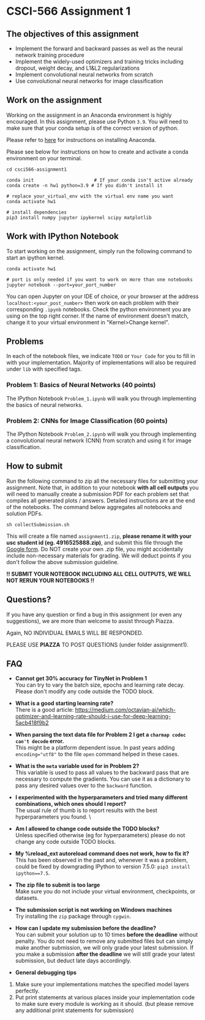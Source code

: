 # CSCI-566 Assignment 1

## The objectives of this assignment
* Implement the forward and backward passes as well as the neural network training procedure
* Implement the widely-used optimizers and training tricks including dropout, weight decay, and L1&L2 regularizations
* Implement convolutional neural networks from scratch
* Use convolutional neural networks for image classification

## Work on the assignment
Working on the assignment in an Anaconda environment is highly encouraged.
In this assignment, please use Python `3.9`.
You will need to make sure that your conda setup is of the correct version of python.

Please refer to [here](https://conda.io/projects/conda/en/latest/user-guide/install/index.html#regular-installation) for instructions on installing Anaconda.


Please see below for instructions on how to create and activate a conda environment on your terminal.
```shell
cd csci566-assignment1

conda init                      # If your conda isn't active already
conda create -n hw1 python=3.9 # If you didn't install it

# replace your_virtual_env with the virtual env name you want
conda activate hw1

# install dependencies
pip3 install numpy jupyter ipykernel scipy matplotlib
```

## Work with IPython Notebook
To start working on the assignment, simply run the following command to start an ipython kernel.
```shell
conda activate hw1

# port is only needed if you want to work on more than one notebooks
jupyter notebook --port=your_port_number

```
You can open Jupyter on your IDE of choice, or your browser at the address `localhost:<your_post_number>` then work on each problem with their corresponding `.ipynb` notebooks.
Check the python environment you are using on the top right corner.
If the name of environment doesn't match, change it to your virtual environment in "Kernel>Change kernel".

## Problems
In each of the notebook files, we indicate `TODO` or `Your Code` for you to fill in with your implementation.
Majority of implementations will also be required under `lib` with specified tags.

### Problem 1: Basics of Neural Networks (40 points)
The IPython Notebook `Problem_1.ipynb` will walk you through implementing the basics of neural networks.

### Problem 2: CNNs for Image Classification (60 points)
The IPython Notebook `Problem_2.ipynb` will walk you through implementing a convolutional neural network (CNN) from scratch and using it for image classification.

## How to submit

Run the following command to zip all the necessary files for submitting your assignment. Note that, in addition to your notebook **with all cell outputs** you will need to manually create a submission PDF for each problem set that compiles all generated plots / answers. Detailed instructions are at the end of the notebooks. The command below aggregates all notebooks and solution PDFs.

```shell
sh collectSubmission.sh
```

This will create a file named `assignment1.zip`, **please rename it with your usc student id (eg. 4916525888.zip)**, and submit this file through the [Google form](https://forms.gle/vTfH7PBGdP22aoaD8).
Do NOT create your own .zip file, you might accidentally include non-necessary materials for grading.
We will deduct points if you don't follow the above submission guideline.

**!! SUBMIT YOUR NOTEBOOK INCLUDING ALL CELL OUTPUTS, WE WILL NOT RERUN YOUR NOTEBOOKS !!**

## Questions?
If you have any question or find a bug in this assignment (or even any suggestions), we are more than welcome to assist through Piazza.

Again, NO INDIVIDUAL EMAILS WILL BE RESPONDED.

PLEASE USE **PIAZZA** TO POST QUESTIONS (under folder assignment1).

## FAQ

- **Cannot get 30% accuracy for TinyNet in Problem 1**\
You can try to vary the batch size, epochs and learning rate decay. Please don't modify any code outside the TODO block.

- **What is a good starting learning rate?**\
There is a good article: https://medium.com/octavian-ai/which-optimizer-and-learning-rate-should-i-use-for-deep-learning-5acb418f9b2

- **When parsing the text data file for Problem 2 I get a `charmap codec can't decode` error.**\
This might be a platform dependent issue. In past years adding `encoding="utf8"` to the file `open` command helped in these cases.

- **What is the `meta` variable used for in Problem 2?**\
This variable is used to pass all values to the backward pass that are necessary to compute the gradients. You can use it as a dictionary to pass any desired values over to the `backward` function.

- **I experimented with the hyperparameters and tried many different combinations, which ones should I report?**\
The usual rule of thumb is to report results with the best hyperparameters you found. \

- **Am I allowed to change code outside the TODO blocks?**\
Unless specified otherwise (eg for hyperparameters) please do not change any code outside TODO blocks.

- **My %reload_ext autoreload command does not work, how to fix it?**\
This has been observed in the past and, whenever it was a problem, could be fixed by downgrading IPython to version 7.5.0: `pip3 install ipython==7.5`.

- **The zip file to submit is too large**\
Make sure you do not include your virtual environment, checkpoints, or datasets.

- **The submission script is not working on Windows machines**\
Try installing the `zip` package through `cygwin`.

- **How can I update my submission before the deadline?**\
You can submit your solution up to 10 times **before the deadline** without penalty. You do not need to remove any submitted files but can simply make another submission, we will only grade your latest submission. If you make a submission **after the deadline** we will still grade your latest submission, but deduct late days accordingly.

- **General debugging tips**
1. Make sure your implementations matches the specified model layers perfectly.
2. Put print statements at various places inside your implementation code to make sure every module is working as it should. 
(but please remove any additional print statements for submission)
